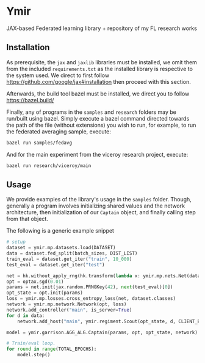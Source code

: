 # Ymir
JAX-based Federated learning library + repository of my FL research works

## Installation
As prerequisite, the `jax` and `jaxlib` libraries must be installed, we omit them from the
included `requirements.txt` as the installed library is respective to the system used. We direct
to first follow https://github.com/google/jax#installation then proceed with this section.

Afterwards, the build tool bazel must be installed, we direct you to follow https://bazel.build/

Finally, any of programs in the `samples` and `research` folders may be run/built using bazel.
Simply execute a bazel command directed towards the path of the file (without extensions) you wish to run,
for example, to run the federated averaging sample, execute:

```sh
bazel run samples/fedavg
```

And for the main experiment from the viceroy research project, execute:

```sh
bazel run research/viceroy/main
```

## Usage
We provide examples of the library's usage in the `samples` folder. Though, generally
a program involves initializing shared values and the network architecture, then initialization
of our `Captain` object, and finally calling step from that object.

The following is a generic example snippet
```python
# setup
dataset = ymir.mp.datasets.load(DATASET)
data = dataset.fed_split(batch_sizes, DIST_LIST)
train_eval = dataset.get_iter("train", 10_000)
test_eval = dataset.get_iter("test")

net = hk.without_apply_rng(hk.transform(lambda x: ymir.mp.nets.Net(dataset.classes)(x)))
opt = optax.sgd(0.01)
params = net.init(jax.random.PRNGKey(42), next(test_eval)[0])
opt_state = opt.init(params)
loss = ymir.mp.losses.cross_entropy_loss(net, dataset.classes)
network = ymir.mp.network.Network(opt, loss)
network.add_controller("main", is_server=True)
for d in data:
    network.add_host("main", ymir.regiment.Scout(opt_state, d, CLIENT_EPOCHS))

model = ymir.garrison.AGG_ALG.Captain(params, opt, opt_state, network)

# Train/eval loop.
for round in range(TOTAL_EPOCHS):
    model.step()
```
